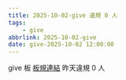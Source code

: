 ```yaml
---
title: 2025-10-02-give 違規 0 人
tags:
    - give
abbrlink: 2025-10-02-give
date: give-2025-10-02 12:00:00
---
```

give 板 [板規連結](https://www.ptt.cc/bbs/give/M.1612495900.A.C32.html)
昨天違規 0 人
